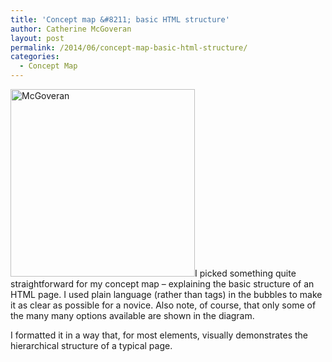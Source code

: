 ```yaml
---
title: 'Concept map &#8211; basic HTML structure'
author: Catherine McGoveran
layout: post
permalink: /2014/06/concept-map-basic-html-structure/
categories:
  - Concept Map
---
```

[<img class="size-medium wp-image-7645 alignleft" alt="McGoveran" src="http://teaching.software-carpentry.org/wp-content/uploads/2014/06/McGoveran-295x300.jpg" width="295" height="300" />][1]I picked something quite straightforward for my concept map &#8211; explaining the basic structure of an HTML page. I used plain language (rather than tags) in the bubbles to make it as clear as possible for a novice. Also note, of course, that only some of the many many options available are shown in the diagram.

I formatted it in a way that, for most elements, visually demonstrates the hierarchical structure of a typical page.

 [1]: http://teaching.software-carpentry.org/wp-content/uploads/2014/06/McGoveran.jpg
